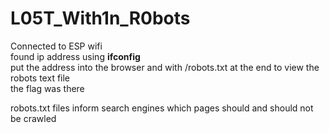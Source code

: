 # L05T_With1n_R0bots

Connected to ESP wifi <br>
found ip address using **ifconfig**<br>
put the address into the browser and with /robots.txt at the end to view the robots text file<br>
the flag was there<br>

robots.txt files inform search engines which pages should and should not be crawled<br>
